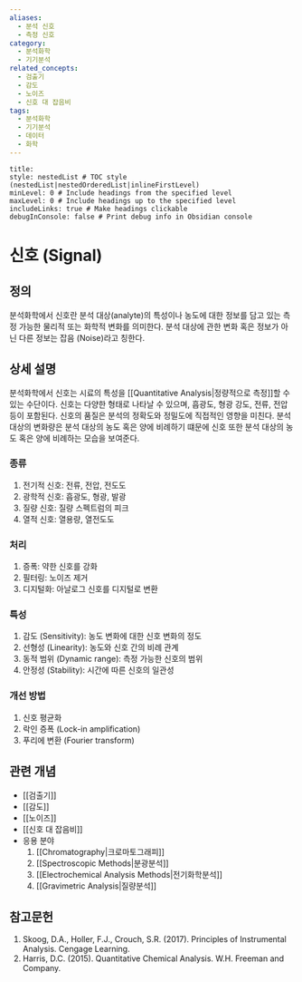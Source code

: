 ```yaml
---
aliases:
  - 분석 신호
  - 측정 신호
category:
  - 분석화학
  - 기기분석
related_concepts:
  - 검출기
  - 감도
  - 노이즈
  - 신호 대 잡음비
tags:
  - 분석화학
  - 기기분석
  - 데이터
  - 화학
---
```


```table-of-contents
title: 
style: nestedList # TOC style (nestedList|nestedOrderedList|inlineFirstLevel)
minLevel: 0 # Include headings from the specified level
maxLevel: 0 # Include headings up to the specified level
includeLinks: true # Make headings clickable
debugInConsole: false # Print debug info in Obsidian console
```

# 신호 (Signal)

## 정의
분석화학에서 신호란 분석 대상(analyte)의 특성이나 농도에 대한 정보를 담고 있는 측정 가능한 물리적 또는 화학적 변화를 의미한다. 분석 대상에 관한 변화 혹은 정보가 아닌 다른 정보는 잡음 (Noise)라고 칭한다.

## 상세 설명
분석화학에서 신호는 시료의 특성을 [[Quantitative Analysis|정량적으로 측정]]할 수 있는 수단이다. 신호는 다양한 형태로 나타날 수 있으며, 흡광도, 형광 강도, 전류, 전압 등이 포함된다. 신호의 품질은 분석의 정확도와 정밀도에 직접적인 영향을 미친다. 분석 대상의 변화량은 분석 대상의 농도 혹은 양에 비례하기 떄문에 신호 또한 분석 대상의 농도 혹은 양에 비례하는 모습을 보여준다.

### 종류
1. 전기적 신호: 전류, 전압, 전도도
2. 광학적 신호: 흡광도, 형광, 발광
3. 질량 신호: 질량 스펙트럼의 피크
4. 열적 신호: 열용량, 열전도도

### 처리
1. 증폭: 약한 신호를 강화
2. 필터링: 노이즈 제거
3. 디지털화: 아날로그 신호를 디지털로 변환

### 특성

1. 감도 (Sensitivity): 농도 변화에 대한 신호 변화의 정도
2. 선형성 (Linearity): 농도와 신호 간의 비례 관계
3. 동적 범위 (Dynamic range): 측정 가능한 신호의 범위
4. 안정성 (Stability): 시간에 따른 신호의 일관성

### 개선 방법

1. 신호 평균화
2. 락인 증폭 (Lock-in amplification)
3. 푸리에 변환 (Fourier transform)


## 관련 개념
- [[검출기]]
- [[감도]]
- [[노이즈]]
- [[신호 대 잡음비]]
- 응용 분야
	1. [[Chromatography|크로마토그래피]]
	2. [[Spectroscopic Methods|분광분석]]
	3. [[Electrochemical Analysis Methods|전기화학분석]]
	4. [[Gravimetric Analysis|질량분석]]

## 참고문헌
1. Skoog, D.A., Holler, F.J., Crouch, S.R. (2017). Principles of Instrumental Analysis. Cengage Learning.
2. Harris, D.C. (2015). Quantitative Chemical Analysis. W.H. Freeman and Company.

